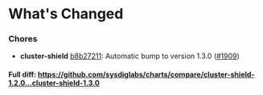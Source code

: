 # What's Changed

### Chores
- **cluster-shield** [b8b27211](https://github.com/sysdiglabs/charts/commit/b8b27211bc7d54f9be98ef710030351e8d7352c8): Automatic bump to version 1.3.0 ([#1909](https://github.com/sysdiglabs/charts/issues/1909))
#### Full diff: https://github.com/sysdiglabs/charts/compare/cluster-shield-1.2.0...cluster-shield-1.3.0
